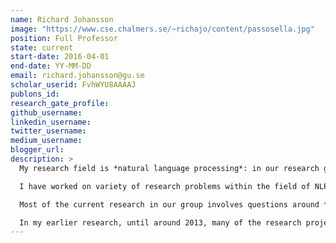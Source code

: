 ```yaml
---
name: Richard Johansson
image: "https://www.cse.chalmers.se/~richajo/content/passosella.jpg"
position: Full Professor
state: current
start-date: 2016-04-01
end-date: YY-MM-DD
email: richard.johansson@gu.se
scholar_userid: FvhWYU8AAAAJ
publons_id:
research_gate_profile:
github_username:
linkedin_username:
twitter_username:
medium_username:
blogger_url:
description: >
  My research field is *natural language processing*: in our research group, we develop machine learning models and algorithms that analyse language written by humans.<br><br>

  I have worked on variety of research problems within the field of NLP and my interests are quite wide. A common thread in the various research projects is that they are related to high-level questions such as: *What information does this text express? How can the computer determine what this text means?* To make some progress on these high-level goals, we need to be cross-disciplinary: we have to apply methods and models not only from machine learning but also fields such as linguistics, information theory, statistics, and algorithms.<br><br>

  Most of the current research in our group involves questions around *learned representations* of words and text. Is it possible to *improve the representations by grounding* them in other information sources? *How are NLP systems influenced* by the information in the representations? For instance, we have tried to use visual information when training text representations and we have developed different training methods for visual supervision. To investigate how text representations are affected by the visual training, we designed experimental protocols to measure these effects. In addition to the visual modality, we are interested in representation models that combine text-based supervision with different types of structured knowledge, and we developed a number of methods for injecting such knowledge into word representations, either as a post-processing step or during training. In a recently started project, we will investigate how text-based causal inference methods are influenced by text representations, and develop new methods to control what information is expressed by representations.<br><br>

  In my earlier research, until around 2013, many of the research projects involved defining some sort of *structured representation* of the meaning content of a text, and the job of the machine would then be to extract this type of structure automatically from the text. Most of my work as a PhD student focused on machine learning models and algorithms for extracting different types of event representations: for instance, we developed systems that extract semantic roles and semantic frames. I also developed algorithms for integrating dependency parsing and semantic role labeling. Similar methods could also be applied for extracting opinion structures.
---
```

